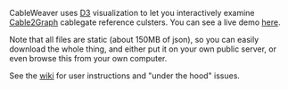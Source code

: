 CableWeaver uses [D3](http://d3js.org) visualization to let you interactively examine [Cable2Graph](http://wlwardiary.github.com/cable2graph/) cablegate reference culsters.
You can see a live demo [here](http://thedod.github.com/cableweaver).

Note that all files are static (about 150MB of json), so you can easily download the whole thing,
and either put it on your own public server, or even browse this from your own computer.

See the [wiki](https://github.com/thedod/cableweaver/wiki) for user instructions and "under the hood" issues.
